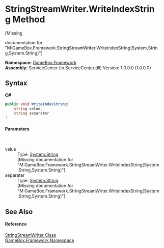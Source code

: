 # StringStreamWriter.WriteIndexString Method 
 

\[Missing <summary> documentation for "M:GameBox.Framework.StringStreamWriter.WriteIndexString(System.String,System.String)"\]

**Namespace:**&nbsp;<a href="a8957fe6-9cc0-3a6d-cd5c-a2a246efee1e">GameBox.Framework</a><br />**Assembly:**&nbsp;ServiceCenter (in ServiceCenter.dll) Version: 1.0.0.0 (1.0.0.0)

## Syntax

**C#**<br />
``` C#
public void WriteIndexString(
	string value,
	string separater
)
```


#### Parameters
&nbsp;<dl><dt>value</dt><dd>Type: <a href="http://msdn2.microsoft.com/zh-cn/library/s1wwdcbf" target="_blank">System.String</a><br />\[Missing <param name="value"/> documentation for "M:GameBox.Framework.StringStreamWriter.WriteIndexString(System.String,System.String)"\]</dd><dt>separater</dt><dd>Type: <a href="http://msdn2.microsoft.com/zh-cn/library/s1wwdcbf" target="_blank">System.String</a><br />\[Missing <param name="separater"/> documentation for "M:GameBox.Framework.StringStreamWriter.WriteIndexString(System.String,System.String)"\]</dd></dl>

## See Also


#### Reference
<a href="2974c04b-8103-2057-280d-ce3353eba6f3">StringStreamWriter Class</a><br /><a href="a8957fe6-9cc0-3a6d-cd5c-a2a246efee1e">GameBox.Framework Namespace</a><br />